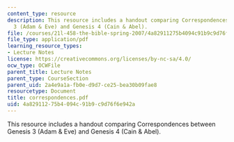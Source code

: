 ```yaml
---
content_type: resource
description: This resource includes a handout comparing Correspondences between Genesis
  3 (Adam & Eve) and Genesis 4 (Cain & Abel).
file: /courses/21l-458-the-bible-spring-2007/4a82911275b4094c91b9c9d76f6e942a_correspondences.pdf
file_type: application/pdf
learning_resource_types:
- Lecture Notes
license: https://creativecommons.org/licenses/by-nc-sa/4.0/
ocw_type: OCWFile
parent_title: Lecture Notes
parent_type: CourseSection
parent_uid: 2a4e9a1a-fb0e-d9d7-ce25-bea30b09fae8
resourcetype: Document
title: correspondences.pdf
uid: 4a829112-75b4-094c-91b9-c9d76f6e942a
---
```

This resource includes a handout comparing Correspondences between Genesis 3 (Adam & Eve) and Genesis 4 (Cain & Abel).